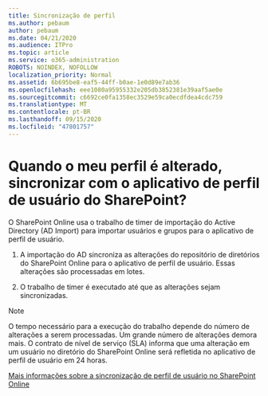 ```yaml
---
title: Sincronização de perfil
ms.author: pebaum
author: pebaum
ms.date: 04/21/2020
ms.audience: ITPro
ms.topic: article
ms.service: o365-administration
ROBOTS: NOINDEX, NOFOLLOW
localization_priority: Normal
ms.assetid: 6b695be8-eaf5-44ff-b0ae-1e0d89e7ab36
ms.openlocfilehash: eee1080a95955332e205db3852381e39aaf5ae0e
ms.sourcegitcommit: c6692ce0fa1358ec3529e59ca0ecdfdea4cdc759
ms.translationtype: MT
ms.contentlocale: pt-BR
ms.lasthandoff: 09/15/2020
ms.locfileid: "47801757"
---
```

# <a name="when-do-my-profile-changes-sync-to-the-sharepoint-user-profile-application"></a>Quando o meu perfil é alterado, sincronizar com o aplicativo de perfil de usuário do SharePoint?

O SharePoint Online usa o trabalho de timer de importação do Active Directory (AD Import) para importar usuários e grupos para o aplicativo de perfil de usuário. 
  
1. A importação do AD sincroniza as alterações do repositório de diretórios do SharePoint Online para o aplicativo de perfil de usuário. Essas alterações são processadas em lotes.
    
2. O trabalho de timer é executado até que as alterações sejam sincronizadas.
    
> [!NOTE]
> O tempo necessário para a execução do trabalho depende do número de alterações a serem processadas. Um grande número de alterações demora mais. O contrato de nível de serviço (SLA) informa que uma alteração em um usuário no diretório do SharePoint Online será refletida no aplicativo de perfil de usuário em 24 horas. 
  
[Mais informações sobre a sincronização de perfil de usuário no SharePoint Online](https://go.microsoft.com/fwlink/?linkid=875671)
  


